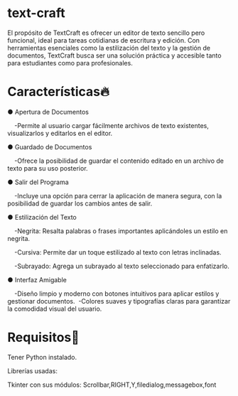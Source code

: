 # text-craft
El propósito de TextCraft es ofrecer un editor de texto sencillo pero funcional, ideal para tareas cotidianas de escritura y edición. Con herramientas esenciales como la estilización del texto y la gestión de documentos, TextCraft busca ser una solución práctica y accesible tanto para estudiantes como para profesionales.

# Características🔥

● Apertura de Documentos

&nbsp;&nbsp;&nbsp;&nbsp;-Permite al usuario cargar fácilmente archivos de texto existentes, visualizarlos y editarlos en el editor.

● Guardado de Documentos

&nbsp;&nbsp;&nbsp;&nbsp;-Ofrece la posibilidad de guardar el contenido editado en un archivo de texto para su uso posterior.

● Salir del Programa

&nbsp;&nbsp;&nbsp;&nbsp;-Incluye una opción para cerrar la aplicación de manera segura, con la posibilidad de guardar los cambios antes de salir.

● Estilización del Texto

&nbsp;&nbsp;&nbsp;&nbsp;-Negrita: Resalta palabras o frases importantes aplicándoles un estilo en negrita.

&nbsp;&nbsp;&nbsp;&nbsp;-Cursiva: Permite dar un toque estilizado al texto con letras inclinadas.

&nbsp;&nbsp;&nbsp;&nbsp;-Subrayado: Agrega un subrayado al texto seleccionado para enfatizarlo.

● Interfaz Amigable

&nbsp;&nbsp;&nbsp;&nbsp;-Diseño limpio y moderno con botones intuitivos para aplicar estilos y gestionar documentos.
&nbsp;-Colores suaves y tipografías claras para garantizar la comodidad visual del usuario.

# Requisitos🔎

Tener Python instalado.

Librerías usadas:

Tkinter con sus módulos: Scrollbar,RIGHT,Y,filedialog,messagebox,font
